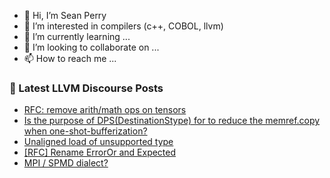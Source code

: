 - 👋 Hi, I’m Sean Perry
- 👀 I’m interested in compilers (c++, COBOL, llvm)
- 🌱 I’m currently learning ...
- 💞️ I’m looking to collaborate on ...
- 📫 How to reach me ...

<!---
s66perry/s66perry is a ✨ special ✨ repository because its `README.md` (this file) appears on your GitHub profile.
You can click the Preview link to take a look at your changes.
--->
### 📕 Latest LLVM Discourse Posts

<!-- DISCOURSE-LLVM:START -->
- [RFC: remove arith/math ops on tensors](https://discourse.llvm.org/t/rfc-remove-arith-math-ops-on-tensors/74357?page=2#post_34)
- [Is the purpose of DPS&lpar;DestinationStype&rpar; for to reduce the memref.copy when one-shot-bufferization?](https://discourse.llvm.org/t/is-the-purpose-of-dps-destinationstype-for-to-reduce-the-memref-copy-when-one-shot-bufferization/74396#post_7)
- [Unaligned load of unsupported type](https://discourse.llvm.org/t/unaligned-load-of-unsupported-type/74321#post_12)
- [[RFC] Rename ErrorOr and Expected](https://discourse.llvm.org/t/rfc-rename-erroror-and-expected/74365#post_20)
- [MPI / SPMD dialect?](https://discourse.llvm.org/t/mpi-spmd-dialect/72347#post_13)
<!-- DISCOURSE-LLVM:END -->
